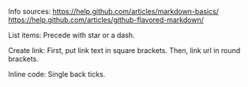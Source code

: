 Info sources:
https://help.github.com/articles/markdown-basics/
https://help.github.com/articles/github-flavored-markdown/

List items:
Precede with star or a dash.

Create link:
First, put link text in square brackets.
Then, link url in round brackets.

Inline code:
Single back ticks.
